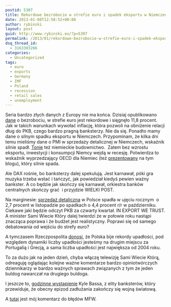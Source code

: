 ```yaml
---
postid: 5307
title: Rekordowe bezrobocie w strefie euro i spadek eksportu w Niemczech
date: 2013-01-08T12:58:52+00:00
author: rybinski
layout: post
guid: http://www.rybinski.eu/?p=5307
permalink: /2013/01/rekordowe-bezrobocie-w-strefie-euro-i-spadek-eksportu-w-niemczech/
dsq_thread_id:
  - 3163303266
categories:
  - Uncategorized
tags:
  - euro
  - exports
  - Germany
  - IMF
  - Poland
  - recession
  - retail sales
  - unemployment
---
```

Seria bardzo złych danych z Europy nie ma końca. Dzisiaj opublikowano [dane](http://www.ft.com/intl/cms/s/0/c398cb28-597c-11e2-88a1-00144feab49a.html#axzz2HN5Z8CYq) o bezrobociu, w strefie euro jest rekordowe i sięgnęło 11,8 procent. Jak w takich warunkach wywołać inflację, która pozwoli na obniżenie relacji dług do PKB, czego bardzo pragną banksterzy. Nie da się. Ponadto mamy dane o silnym spadku eksportu w Niemczech. Przypominam, że kilka dni temu mieliśmy dane o PMI w sprzedaży detalicznej w Niemczech, wskaźnik silnie spadł. [Tonie](http://www.rybinski.eu/2013/01/niemiecki-sektor-budowlany-tonie/) też niemieckie budownictwo.  Zatem bez wzrostu eksportu, inwestycji i konsumpcji Niemcy wejdą w recesję. Potwierdza to wskaźnik wyprzedzający OECD dla Niemiec (też [prezentowany](http://www.rybinski.eu/2012/12/wie-gehts-helga/) na tym blogu), który silnie spada.

Ale DAX rośnie, bo banksterzy dalej spekulują. Jest karnawał, póki gra muzyka trzeba wstać i tańczyć, jak powiedział kiedyś pewien ważny bankster. A co będzie jak skończy się karnawał, orkiestra banków centralnych skończy grać  i przyjdzie WIELKI POST.

Na marginesie: [sprzedaż detaliczna](http://stooq.pl/n/?f=689049&c=1&p=4+18+22) w Polsce spadła w ujęciu rocznym  o 2,7 procent w listopadzie po spadkach o 4,4 procent r/r w październiku. Ciekawe jaki będzie odczyt PKB za czwarty kwartał. IN EXPORT WE TRUST. A minister Sami Wiecie Który dalej twierdzi że w połowie roku nastąpi znacząca poprawa i że budżet jest realistyczny. Poprawi się od samego debatowania od wejściu do strefy euro?

A tymczasem Rzeczpospolita [donosi](http://www.ekonomia24.pl/artykul/706160,967649-W-Polsce-najwiecej-bankructw-od-9-lat.html), że Polska bije rekordy upadłości, pod względem dynamiki liczby upadłości jesteśmy na drugim miejscu za Portugalią i Grecją, a sama liczba upadłości jest największa od 2004 roku.

To za dużo jak na jeden dzień, chyba włączę telewizję Sami Wiecie Którą, odreaguję oglądając kolejne ważne komentarze bardzo opiniotwórczych dziennikarzy w bardzo ważnych sprawach związanych z tym że jeden buldog nawarczał na drugiego buldoga.

I jeszcze to, [godzinne wystąpienie](http://www.youtube.com/watch?v=JUc8-GUC1hY&feature=youtu.be) Kyle Bassa, z elity banksterów, który przewiduje, że obecny epizod zadłużania zakończy się wojną światową.

A [tutaj](http://www.fronda.pl/a/rybinski-dla-frondapl-miedzynarodowy-fundusz-walutowy-popelnia-potworne-bledy,25205.html) jest mój komentarz do błędów MFW.
